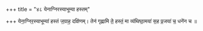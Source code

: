 +++
title = "४८ येनाग्निरस्याभूम्या हस्तम्"

+++
येना॒ग्निर॒स्याभूम्या॑ हस्तं ज॒ग्राह॒ दक्षि॑णम्। तेन॑ गृह्णामि ते॒ हस्तं॒ मा व्य॑थिष्ठा॒मया॑ स॒ह प्र॒जया॑ च॒ धने॑न च ॥
